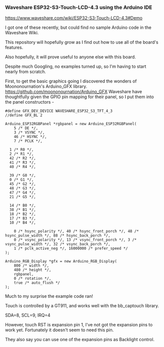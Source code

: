 ### Waveshare ESP32-S3-Touch-LCD-4.3 using the Arduino IDE

https://www.waveshare.com/wiki/ESP32-S3-Touch-LCD-4.3#Demo

I got one of these recently, but could find no sample Arduino code in the Waveshare Wiki.

This repository will hopefully grow as I find out how to use all of the board's features.

Also hopefully, it will prove useful to anyone else with this board.

Despite much Googling, no examples turned up, so I'm having to start nearly from scratch.

First, to get the basic graphics going I discovered the wonders of Moononournation's Arduino_GFX library.
https://github.com/moononournation/Arduino_GFX
Waveshare have thoughtfully given the GPIO pin mapping for their panel, so I put them into the panel constructors -
```
#define GFX_DEV_DEVICE WAVESHARE_ESP32_S3_TFT_4_3
//define GFX_BL 2

Arduino_ESP32RGBPanel *rgbpanel = new Arduino_ESP32RGBPanel(
    5 /* DE */,
    3 /* VSYNC */,
    46 /* HSYNC */,
    7 /* PCLK */,

  1 /* R0 */,
  2 /* R1 */,
  42 /* R2 */,
  41 /* R3 */,
  40 /* R4 */,

  39 /* G0 */,
  0 /* G1 */,
  45 /* G2 */,
  48 /* G3 */,
  47 /* G4 */,
  21 /* G5 */,

  14 /* B0 */,
  38 /* B1 */,
  18 /* B2 */,
  17 /* B3 */,
  10 /* B4 */,

    0 /* hsync_polarity */, 40 /* hsync_front_porch */, 48 /* hsync_pulse_width */, 88 /* hsync_back_porch */,
    0 /* vsync_polarity */, 13 /* vsync_front_porch */, 3 /* vsync_pulse_width */, 32 /* vsync_back_porch */,
    1 /* pclk_active_neg */, 16000000 /* prefer_speed */
);

Arduino_RGB_Display *gfx = new Arduino_RGB_Display(
    800 /* width */,
    480 /* height */, 
    rgbpanel, 
    0 /* rotation */, 
    true /* auto_flush */
);
```
Much to my surprise the example code ran!

Touch is controlled by a GT911, and works well with the bb_captouch library.

SDA=8, SCL=9, IRQ=4

However, touch RST is expansion pin 1, I've not got the expansion pins to work yet.
Fortunately it doesn't seem to need this pin.

They also say you can use one of the expansion pins as Backlight control.
